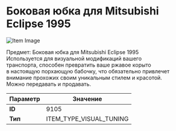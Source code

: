 # Боковая юбка для Mitsubishi Eclipse 1995

![Item Image](../img/9105.webp?raw=true)

Предмет: Боковая юбка для Mitsubishi Eclipse 1995<br>Используется для визуальной модификаций вашего<br>транспорта, способен превратить ваше ржавое корыто<br>в настоящую порхающую бабочку, что обязательно привлечет<br>внимание прохожих своим уникальным стилем и красотой.<br>Можно передавать и продавать.


| Параметр | Значение |
|----------|----------|
| **ID** | 9105 |
| **Тип** | ITEM_TYPE_VISUAL_TUNING |

